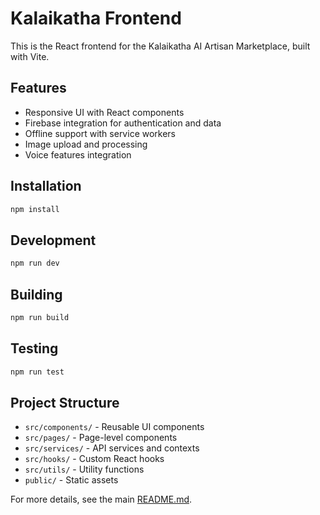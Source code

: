 # Kalaikatha Frontend

This is the React frontend for the Kalaikatha AI Artisan Marketplace, built with Vite.

## Features

- Responsive UI with React components
- Firebase integration for authentication and data
- Offline support with service workers
- Image upload and processing
- Voice features integration

## Installation

```bash
npm install
```

## Development

```bash
npm run dev
```

## Building

```bash
npm run build
```

## Testing

```bash
npm run test
```

## Project Structure

- `src/components/` - Reusable UI components
- `src/pages/` - Page-level components
- `src/services/` - API services and contexts
- `src/hooks/` - Custom React hooks
- `src/utils/` - Utility functions
- `public/` - Static assets

For more details, see the main [README.md](../README.md).
